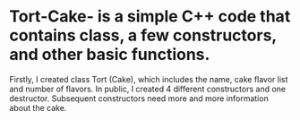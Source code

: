 # Tort-Cake- is a simple C++ code that contains class, a few constructors, and other basic functions.
Firstly, I created class Tort (Cake), which includes the name, cake flavor list and number of flavors. In public, I created 4 different constructors and one destructor. 
Subsequent constructors need more and more information about the cake.


